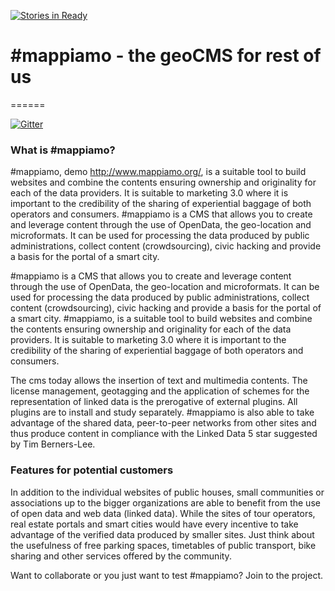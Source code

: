 [![Stories in Ready](https://badge.waffle.io/mappiamo/mapi-geoCMS.png?label=ready&title=Ready)](https://waffle.io/mappiamo/mapi-geoCMS)
# #mappiamo - the geoCMS for rest of us
======

[![Gitter](https://badges.gitter.im/Join%20Chat.svg)](https://gitter.im/mappiamo/mapi-geoCMS?utm_source=badge&utm_medium=badge&utm_campaign=pr-badge)


### What is #mappiamo?
 #mappiamo, demo http://www.mappiamo.org/, is a suitable tool to build websites and combine the contents ensuring ownership and originality for each of the data providers. It is suitable to marketing 3.0 where it is important to the credibility of the sharing of experiential baggage of both operators and consumers.
 #mappiamo is a CMS that allows you to create and leverage content through the use of OpenData, the geo-location and microformats. It can be used for processing the data produced by public administrations, collect content (crowdsourcing), civic hacking and provide a basis for the portal of a smart city.

 #mappiamo is a CMS that allows you to create and leverage content through the use of OpenData, the geo-location and microformats. It can be used for processing the data produced by public administrations, collect content (crowdsourcing), civic hacking and provide a basis for the portal of a smart city.
 #mappiamo, is a suitable tool to build websites and combine the contents ensuring ownership and originality for each of the data providers. It is suitable to marketing 3.0 where it is important to the credibility of the sharing of experiential baggage of both operators and consumers.

The cms today allows the insertion of text and multimedia contents. The license management, geotagging and the application of schemes for the representation of linked data is the prerogative of external plugins. All plugins are to install and study separately.
 #mappiamo is also able to take advantage of the shared data, peer-to-peer networks from other sites and thus produce content in compliance with the Linked Data 5 star suggested by Tim Berners-Lee.

### Features for potential customers
In addition to the individual websites of public houses, small communities or associations up to the bigger organizations are able to benefit from the use of open data and web data (linked data). While the sites of tour operators, real estate portals and smart cities would have every incentive to take advantage of the verified data produced by smaller sites.
Just think about the usefulness of free parking spaces, timetables of public transport, bike sharing and other services offered by the community.

Want to collaborate or you just want to test #mappiamo? Join to the project.
